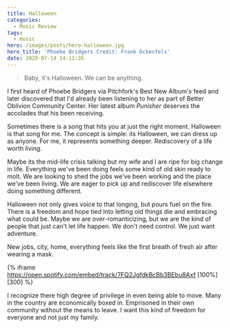 ```yaml
---
title: Halloween
categories:
  - Music Review
tags:
  - music
hero: /images/posts/hero-halloween.jpg
hero_title: 'Phoebe Bridgers Credit: Frank Ockenfels'
date: 2020-07-14 14:11:35
---
```


> Baby, it's Halloween.  We can be anything.

<!-- more -->

I first heard of Phoebe Bridgers via Pitchfork's Best New Album's feed and later discovered that I'd already been listening to her as part of Better Oblivion Community Center.  Her latest album _Punisher_ deserves the accolades that his been receiving.  

Sometimes there is a song that hits you at just the right moment.  Halloween is that song for me.  The concept is simple: its Halloween, we can dress up as anyone.  For me, it represents something deeper.  Rediscovery of a life worth living.  

Maybe its the mid-life crisis talking but my wife and I are ripe for big change in life.  Everything we've been doing feels some kind of old skin ready to molt.  We are looking to shed the jobs we've been working and the place we've been living.  We are eager to pick up and rediscover life elsewhere doing something different.  

Halloween not only gives voice to that longing, but pours fuel on the fire.  There is a freedom and hope tied into letting old things die and embracing what could be.  Maybe we are over-romanticizing, but we are the kind of people that just can't let life happen.  We don't need control.  We just want adventure.

New jobs, city, home, everything feels like the first breath of fresh air after wearing a mask.

{% iframe https://open.spotify.com/embed/track/7FQ2JgfdkBcBb3BEbu8Axf [100%] [300] %}

I recognize there high degree of privilege in even being able to move.  Many in the country are economically boxed in.  Emprisoned in their own community without the means to leave.   I want this kind of freedom for everyone and not just my family.